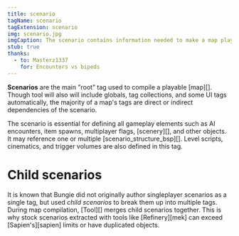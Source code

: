 ```yaml
---
title: scenario
tagName: scenario
tagExtension: scenario
img: scenario.jpg
imgCaption: The scenario contains information needed to make a map playable, including the placement of objects, spawn points, and AI encounters.
stub: true
thanks:
  - to: Masterz1337
    for: Encounters vs bipeds
---
```


**Scenarios** are the main "root" tag used to compile a playable [map][]. Though tool will also will include globals, tag collections, and some UI tags automatically, the majority of a map's tags are direct or indirect dependencies of the scenario.

The scenario is essential for defining all gameplay elements such as AI encounters, item spawns, multiplayer flags, [scenery][], and other objects. It may reference one or multiple [scenario_structure_bsp][]. Level scripts, cinematics, and trigger volumes are also defined in this tag.

# Child scenarios
It is known that Bungie did not originally author singleplayer scenarios as a single tag, but used _child scenarios_ to break them up into multiple tags. During map compilation, [Tool][] merges child scenarios together. This is why stock scenarios extracted with tools like [Refinery][mek] can exceed [Sapien's][sapien] limits or have duplicated objects.
